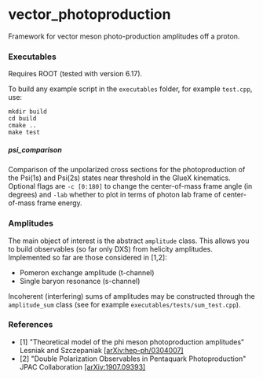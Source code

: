 # vector_photoproduction
Framework for vector meson photo-production amplitudes off a proton.

### Executables
Requires ROOT (tested with version 6.17).

To build any example script in the `executables` folder, for example `test.cpp`, use:

```
mkdir build
cd build
cmake ..
make test
````

##### psi_comparison
Comparison of the unpolarized cross sections for the photoproduction of the Psi(1s) and Psi(2s) states near threshold in the GlueX kinematics. Optional flags are `-c [0:180]` to change the center-of-mass frame angle (in degrees) and `-lab` whether to plot in terms of photon lab frame of center-of-mass frame energy.

### Amplitudes
The main object of interest is the abstract `amplitude` class. This allows you to build observables (so far only DXS) from helicity amplitudes. Implemented so far are those considered in [1,2]:

* Pomeron exchange amplitude (t-channel)
* Single baryon resonance (s-channel)

Incoherent (interfering) sums of amplitudes may be constructed through the `amplitude_sum` class (see for example `executables/tests/sum_test.cpp`).


### References
* [1] "Theoretical model of the phi meson photoproduction amplitudes" Lesniak and Szczepaniak [[arXiv:hep-ph/0304007]](https://arxiv.org/abs/hep-ph/0304007)
* [2] "Double Polarization Observables in Pentaquark Photoproduction" JPAC Collaboration [[arXiv:1907.09393]](https://arxiv.org/abs/1907.09393)
